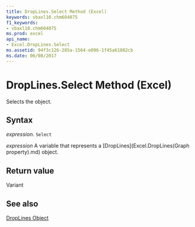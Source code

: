 ```yaml
---
title: DropLines.Select Method (Excel)
keywords: vbaxl10.chm604075
f1_keywords:
- vbaxl10.chm604075
ms.prod: excel
api_name:
- Excel.DropLines.Select
ms.assetid: 94f3c126-285a-1564-e096-1f45a61802cb
ms.date: 06/08/2017
---
```



# DropLines.Select Method (Excel)

Selects the object.


## Syntax

 _expression_. `Select`

 _expression_ A variable that represents a [DropLines](Excel.DropLines(Graph property).md) object.


## Return value

Variant


## See also


[DropLines Object](Excel.DropLines(object).md)

